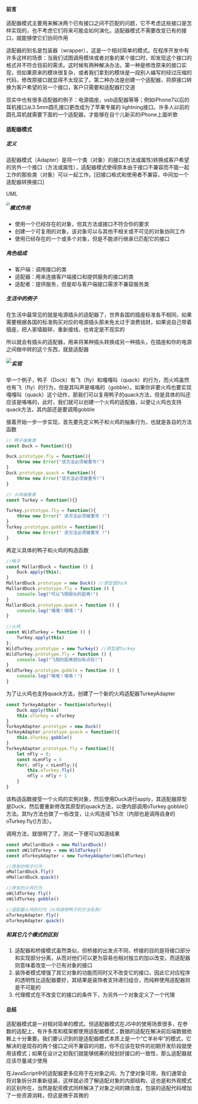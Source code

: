 #### 前言

适配器模式主要用来解决两个已有接口之间不匹配的问题，它不考虑这些接口是怎样实现的，也不考虑它们将来可能会如何演化。适配器模式不需要改变已有的接口，就能够使它们协同作用

适配器的别名是包装器（wrapper），这是一个相对简单的模式。在程序开发中有许多这样的场景：当我们试图调用模块或者对象的某个接口时，却发现这个接口的格式并不符合目前的需求。这时候有两种解决办法，第一种是修改原来的接口实现，但如果原来的模块很复杂，或者我们拿到的模块是一段别人编写的经过压缩的代码，修改原接口就显得不太现实了。第二种办法是创建一个适配器，将原接口转换为客户希望的另一个接口，客户只需要和适配器打交道

现实中也有很多适配器的例子：电源插座，usb适配器等等；例如iPhone7以后的耳机接口从3.5mm圆孔接口更改成为了苹果专属的 lightning接口。许多人以前的圆孔耳机就需要下面的一个适配器，才能够在自个儿新买的iPhone上面听歌





#### 适配器模式

##### 定义

 适配器模式（Adapter）是将一个类（对象）的接口(方法或属性)转换成客户希望的另外一个接口（方法或属性），适配器模式使得原本由于接口不兼容而不能一起工作的那些类（对象）可以一起工作。[旧接口格式和使用者不兼容，中间加一个适配器转换接口]

UML

<img src="https://qiniu-image.qtshe.com/1zzboxeifl.png" style="zoom:60%;float:left;" />



##### 模式作用

- 使用一个已经存在的对象，但其方法或接口不符合你的要求
- 创建一个可复用的对象，该对象可以与其他不相关或不可见的对象协同工作
- 使用已经存在的一个或多个对象，但是不能进行继承已匹配它的接口



##### 角色组成

* 客户端：调用接口的类
* 适配器：用来连接客户端接口和提供服务的接口的类
* 适配者：提供服务，但是却与客户端接口需求不兼容服务类



##### 生活中的例子

在生活中最常见的就是电源插头的适配器了，世界各国的插座标准各不相同，如果需要根据各国的标准购买对应的电源插头那未免太过于浪费钱财，如果说自己带着插座，把人家墙敲碎，重新接线，也肯定是不现实的

所以就会有插头的适配器，用来将某种插头转换成另一种插头，在插座和你的电源之间做中转的这个东西，就是适配器

<img src="https://qiniu-image.qtshe.com/38imfzjt78.jpeg" style="zoom:90%;float:left;" />



##### 实现

举一个例子，鸭子（Dock）有飞（fly）和嘎嘎叫（quack）的行为，而火鸡虽然也有飞（fly）的行为，但是其叫声是咯咯的（gobble）。如果你非要火鸡也要实现嘎嘎叫（quack）这个动作，那我们可以复用鸭子的quack方法，但是具体的叫还应该是咯咯的，此时，我们就可以创建一个火鸡的适配器，以便让火鸡也支持quack方法，其内部还是要调用gobble

接着开始一步一步实现，首先要先定义鸭子和火鸡的抽象行为，也就是各自的方法函数

```js
// 鸭子抽象类
const Duck = function(){}

Duck.prototype.fly = function(){
    throw new Error("该方法必须被重写!")
}
Duck.prototype.quack = function(){
    throw new Error("该方法必须被重写!")
}

// 火鸡抽象类
const Turkey = function(){}

Turkey.prototype.fly = function(){
    throw new Error(" 该方法必须被重写 !")
}
Turkey.prototype.gobble = function(){
    throw new Error(" 该方法必须被重写 !")
}

```

再定义具体的鸭子和火鸡的构造函数

```js
//鸭子
const MallardDuck = function () {
    Duck.apply(this);
}
MallardDuck.prototype = new Duck() //原型是Duck
MallardDuck.prototype.fly = function () {
    console.log("可以飞翔很长的距离!")
}
MallardDuck.prototype.quack = function () {
    console.log("嘎嘎！嘎嘎！")
}

//火鸡
const WildTurkey = function () {
    Turkey.apply(this)
};
WildTurkey.prototype = new Turkey() //原型是Turkey
WildTurkey.prototype.fly = function () {
    console.log("飞翔的距离貌似有点短!")
}
WildTurkey.prototype.gobble = function () {
    console.log("咯咯！咯咯！")
}
```

为了让火鸡也支持quack方法，创建了一个新的火鸡适配器TurkeyAdapter

```js
const TurkeyAdapter = function(oTurkey){
    Duck.apply(this)
    this.oTurkey = oTurkey
}
TurkeyAdapter.prototype = new Duck()
TurkeyAdapter.prototype.quack = function(){
    this.oTurkey.gobble()
}
TurkeyAdapter.prototype.fly = function(){
    let nFly = 0;
    const nLenFly = 5
    for(; nFly < nLenFly;){
        this.oTurkey.fly()
        nFly = nFly + 1
    }
}
```

该构造函数接受一个火鸡的实例对象，然后使用Duck进行apply，其适配器原型是Duck，然后要重新修改其原型的quack方法，以便内部调用oTurkey.gobble()方法。其fly方法也做了一些改变，让火鸡连续飞5次（内部也是调用自身的oTurkey.fly()方法）。

调用方法，就很明了了，测试一下便可以知道结果

```js
const oMallardDuck = new MallardDuck()
const oWildTurkey = new WildTurkey()
const oTurkeyAdapter = new TurkeyAdapter(oWildTurkey)

//原有的鸭子行为
oMallardDuck.fly()
oMallardDuck.quack()

//原有的火鸡行为
oWildTurkey.fly()
oWildTurkey.gobble()

//适配器火鸡的行为（火鸡调用鸭子的方法名称）
oTurkeyAdapter.fly()
oTurkeyAdapter.quack()
```



##### 和其它几个模式的区别

1. 适配器和桥接模式虽然类似，但桥接的出发点不同，桥接的目的是将接口部分和实现部分分离，从而对他们可以更为容易也相对独立的加以改变。而适配器则意味着改变一个已有对象的接口
2. 装饰者模式增强了其它对象的功能而同时又不改变它的接口，因此它对应程序的透明性比适配器要好，其结果是装饰者支持递归组合，而纯粹使用适配器则是不可能的
3. 代理模式在不改变它的接口的条件下，为另外一个对象定义了一个代理





#### 总结

适配器模式是一对相对简单的模式。但适配器模式在JS中的使用场景很多，在参数的适配上，有许多库和框架都使用适配器模式；数据的适配在解决前后端数据依赖上十分重要。我们要认识到的是适配器模式本质上是一个”亡羊补牢”的模式，它解决的是现存的两个接口之间不兼容的问题，你不应该在软件的初期开发阶段就使用该模式；如果在设计之初我们就能够统筹的规划好接口的一致性，那么适配器就应该尽量减少使用

在JavaScript中的适配器更多应用于在对象之间，为了使对象可用，我们通常会将对象拆分并重新组装，这样就必须了解适配对象的内部结构，这也是和外观模式的区别所在，当然是配资模式同样解决了对象之间的耦合度，包装的适配代码增加了一些资源消耗，但这是微乎其微的

